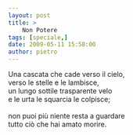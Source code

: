 ```yaml
---
layout: post
title: >
    Non Potere
tags: [speciale,]
date: 2009-05-11 15:58:00
author: pietro
---
```

Una cascata che cade verso il cielo,<br/>verso le stelle e le lambisce,<br/>un lungo sottile trasparente velo<br/>e le urta le squarcia le colpisce;<br/><br/>non puoi più niente resta a guardare<br/>tutto ciò che hai amato morire.
